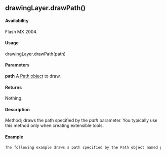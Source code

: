 ## drawingLayer.drawPath()

#### Availability

Flash MX 2004.

#### Usage

drawingLayer.drawPath(path)

#### Parameters

**path** A [Path object](#_bookmark759) to draw.

#### Returns

Nothing.

#### Description

Method; draws the path specified by the *path* parameter. You typically use this method only when creating extensible tools.

#### Example

```javascript
The following example draws a path specified by the Path object named gamePath: fl.drawingLayer.drawPath(gamePath);

```